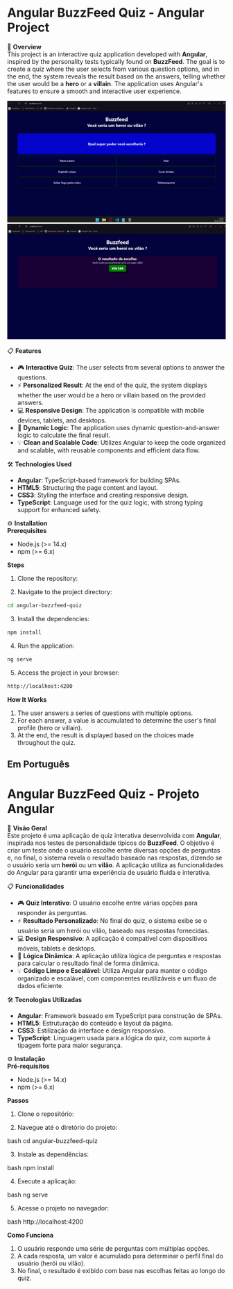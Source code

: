 # Angular BuzzFeed Quiz - Angular Project

🚀 **Overview**  
This project is an interactive quiz application developed with **Angular**, inspired by the personality tests typically found on **BuzzFeed**. The goal is to create a quiz where the user selects from various question options, and in the end, the system reveals the result based on the answers, telling whether the user would be a **hero** or a **villain**. The application uses Angular's features to ensure a smooth and interactive user experience.

![image-initial](src/assets/imgs/image.png)
![image-result](src/assets/imgs/image-result.png)

📋 **Features**  
- 🎮 **Interactive Quiz**: The user selects from several options to answer the questions.  
- ⚡ **Personalized Result**: At the end of the quiz, the system displays whether the user would be a hero or villain based on the provided answers.  
- 💻 **Responsive Design**: The application is compatible with mobile devices, tablets, and desktops.  
- 🧠 **Dynamic Logic**: The application uses dynamic question-and-answer logic to calculate the final result.  
- 💡 **Clean and Scalable Code**: Utilizes Angular to keep the code organized and scalable, with reusable components and efficient data flow.

🛠 **Technologies Used**  
- **Angular**: TypeScript-based framework for building SPAs.  
- **HTML5**: Structuring the page content and layout.  
- **CSS3**: Styling the interface and creating responsive design.  
- **TypeScript**: Language used for the quiz logic, with strong typing support for enhanced safety.

⚙️ **Installation**  
**Prerequisites**  
- Node.js (>= 14.x)  
- npm (>= 6.x)

**Steps**  
1. Clone the repository:

2. Navigate to the project directory:

```bash
cd angular-buzzfeed-quiz
````

3. Install the dependencies:

```bash
npm install
```
4. Run the application:

```bash
ng serve
```
5. Access the project in your browser:

```bash
http://localhost:4200
```

**How It Works**
1. The user answers a series of questions with multiple options.
2. For each answer, a value is accumulated to determine the user's final profile (hero or villain).
3. At the end, the result is displayed based on the choices made throughout the quiz.

## Em Português

# Angular BuzzFeed Quiz - Projeto Angular

🚀 **Visão Geral**  
Este projeto é uma aplicação de quiz interativa desenvolvida com **Angular**, inspirada nos testes de personalidade típicos do **BuzzFeed**. O objetivo é criar um teste onde o usuário escolhe entre diversas opções de perguntas e, no final, o sistema revela o resultado baseado nas respostas, dizendo se o usuário seria um **herói** ou um **vilão**. A aplicação utiliza as funcionalidades do Angular para garantir uma experiência de usuário fluida e interativa.

📋 **Funcionalidades**  
- 🎮 **Quiz Interativo**: O usuário escolhe entre várias opções para responder às perguntas.  
- ⚡ **Resultado Personalizado**: No final do quiz, o sistema exibe se o usuário seria um herói ou vilão, baseado nas respostas fornecidas.  
- 💻 **Design Responsivo**: A aplicação é compatível com dispositivos móveis, tablets e desktops.  
- 🧠 **Lógica Dinâmica**: A aplicação utiliza lógica de perguntas e respostas para calcular o resultado final de forma dinâmica.  
- 💡 **Código Limpo e Escalável**: Utiliza Angular para manter o código organizado e escalável, com componentes reutilizáveis e um fluxo de dados eficiente.

🛠 **Tecnologias Utilizadas**  
- **Angular**: Framework baseado em TypeScript para construção de SPAs.  
- **HTML5**: Estruturação do conteúdo e layout da página.  
- **CSS3**: Estilização da interface e design responsivo.  
- **TypeScript**: Linguagem usada para a lógica do quiz, com suporte à tipagem forte para maior segurança.

⚙️ **Instalação**  
**Pré-requisitos**  
- Node.js (>= 14.x)  
- npm (>= 6.x)

**Passos**  
1. Clone o repositório:

2. Navegue até o diretório do projeto:

bash
cd angular-buzzfeed-quiz

3. Instale as dependências:

bash
npm install

4. Execute a aplicação:

bash
ng serve

5. Acesse o projeto no navegador:

bash
http://localhost:4200


**Como Funciona**
1. O usuário responde uma série de perguntas com múltiplas opções.
2. A cada resposta, um valor é acumulado para determinar o perfil final do usuário (herói ou vilão).
3. No final, o resultado é exibido com base nas escolhas feitas ao longo do quiz.
